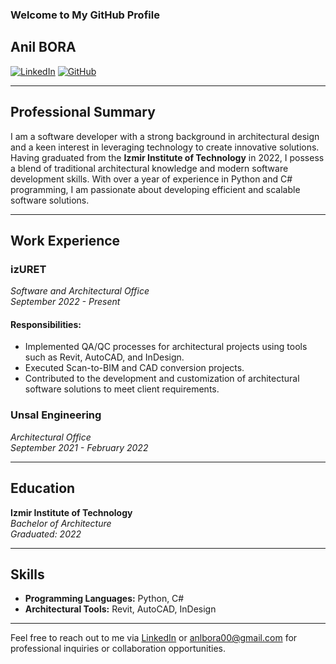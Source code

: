 ### Welcome to My GitHub Profile
## Anil BORA

[![LinkedIn](https://img.shields.io/badge/-LinkedIn-blue?style=flat-square&logo=linkedin&logoColor=white&link=https://www.linkedin.com/in/anilbora/)](https://www.linkedin.com/in/anilbora/)
[![GitHub](https://img.shields.io/badge/-GitHub-black?style=flat-square&logo=github&logoColor=white&link=https://github.com/anilbora/)](https://github.com/anilbora/)

---

## Professional Summary

I am a software developer with a strong background in architectural design and a keen interest in leveraging technology to create innovative solutions. Having graduated from the **Izmir Institute of Technology** in 2022, I possess a blend of traditional architectural knowledge and modern software development skills. With over a year of experience in Python and C# programming, I am passionate about developing efficient and scalable software solutions.

---

## Work Experience

### **izURET**
*Software and Architectural Office*  
*September 2022 - Present*

#### Responsibilities:

- Implemented QA/QC processes for architectural projects using tools such as Revit, AutoCAD, and InDesign.
- Executed Scan-to-BIM and CAD conversion projects.
- Contributed to the development and customization of architectural software solutions to meet client requirements.

### **Unsal Engineering**
*Architectural Office*  
*September 2021 - February 2022*

---

## Education

**Izmir Institute of Technology**  
*Bachelor of Architecture*  
*Graduated: 2022*

---

## Skills

- **Programming Languages:** Python, C#
- **Architectural Tools:** Revit, AutoCAD, InDesign

---

Feel free to reach out to me via [LinkedIn](https://www.linkedin.com/in/anilbora/) or anlbora00@gmail.com for professional inquiries or collaboration opportunities.

